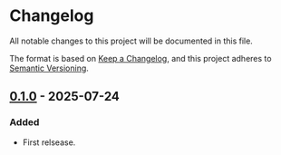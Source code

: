 # Changelog

All notable changes to this project will be documented in this file.

The format is based on [Keep a Changelog](https://keepachangelog.com/en/1.1.0/),
and this project adheres to [Semantic Versioning](https://semver.org/spec/v2.0.0.html).

## [0.1.0] - 2025-07-24

### Added

- First relsease.

[0.1.0]: https://github.com/nossie531/mod_item/releases/tag/v0.1.0
